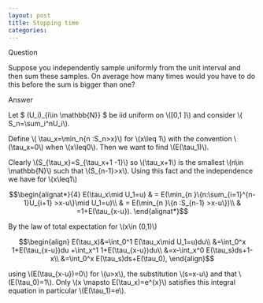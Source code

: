 ```yaml
---
layout: post
title: Stopping time
categories:
---
```


Question

Suppose you   independently  sample uniformly from the unit interval and then sum these samples. On average how many times would you have to do this before the sum is  bigger than one?


Answer

Let $ (U_i)_{i\in \mathbb{N}} $ be iid uniform on \\([0,1 ]\\) and consider \\( S_n=\sum_i^nU_i\\).


Define \\( \tau_x=\min_n\{n :S_n>x\}\\) for \\(x\leq 1\\) with the convention \\(\tau_x=0\\) when \\(x\leq0\\). Then we want to find \\(E(\tau_1)\\).  


Clearly \\(S_{\tau_x}=S_{\tau_x+1 -1}\\) so  \\(\tau_x+1\\) is the smallest \\(n\in \mathbb{N}\\) such that \\(S_{n-1}>x\\). Using this fact and the independence we have   for \\(x\leq1\\)

$$\begin{alignat*}{4}
  E(\tau_x\mid U_1=u)
&  =  E(\min_{n }\{n:\sum_{i=1}^{n-1}U_{i+1} >x-u\}\mid U_1=u)\\
 & =   E(\min_{n }\{n  :S_{n-1} >x-u\})\\
 &  =1+E(\tau_{x-u}).
\end{alignat*}$$


By the law of total expectation for \\(x\in (0,1)\\)

$$\begin{align}  E(\tau_x)&=\int_0^1 E(\tau_x\mid U_1=u)du\\
  &=\int_0^x 1+E(\tau_{x-u})du  +\int_x^1 1+E(\tau_{x-u})du\\
  &=x-\int_x^0 E(\tau_s)ds+1-x\\
  &=\int_0^x E(\tau_s)ds+E(\tau_0),
\end{align}$$

using \\(E(\tau_{x-u})=0\\) for \\(u>x\\), the substitution \\(s=x-u\\) and that \\(E(\tau_0)=1\\). Only \\(x \mapsto E(\tau_x)=e^{x}\\) satisfies this integral equation in particular \\(E(\tau_1)=e\\).

